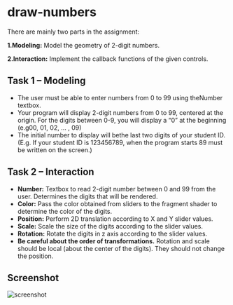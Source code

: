 # draw-numbers
There are mainly two parts in the assignment:

**1.Modeling:** Model the geometry of 2-digit numbers.

**2.Interaction:** Implement the callback functions of the given controls.

## Task 1 – Modeling
- The user must be able to enter numbers from 0 to 99 using theNumber textbox.
- Your  program  will  display  2-digit  numbers  from  0  to  99,  centered  at  the  origin.  For  the  digits between 0-9, you will display a “0” at the beginning (e.g00, 01, 02, ... , 09)
- The initial number to display will bethe last two digits of your student ID.(E.g. If your student ID is 123456789, when the program starts 89 must be written on the screen.)
## Task 2 – Interaction
- **Number:** Textbox to read 2-digit number between 0 and 99 from the user. Determines the digits that will be rendered.
- **Color:** Pass the color obtained from sliders to the fragment shader to determine the color of the digits.
- **Position:** Perform 2D translation according to X and Y slider values.
- **Scale:** Scale the size of the digits according to the slider values.
- **Rotation:** Rotate the digits in z axis according to the slider values.
- **Be careful  about  the  order  of  transformations.** Rotation  and  scale  should  be  local  (about  the center of the digits). They should not change the position.

## Screenshot

![screenshot](https://github.com/cvngur/draw-numbers/blob/master/screenshot.png)
